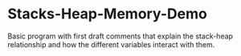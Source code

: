 # Stacks-Heap-Memory-Demo
Basic program with first draft comments that explain the stack-heap relationship and how the different variables interact with them.
